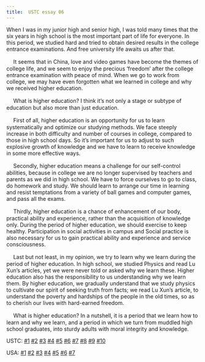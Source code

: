 ```yaml
---
title:  USTC essay 06
---
```


When I was in my junior high and senior high, I was told many times that the six years in high school is the most important part of life for everyone. In this period, we studied hard and tried to obtain desired results in the college entrance examinations. And free university life awaits us after that.

　  It seems that in China, love and video games have become the themes of college life, and we seem to enjoy the precious ‘freedom’ after the college entrance examination with peace of mind. When we go to work from college, we may have even forgotten what we learned in college and why we received higher education.

　  What is higher education? I think it’s not only a stage or subtype of education but also more than just education.

　  First of all, higher education is an opportunity for us to learn systematically and optimize our studying methods. We face steeply increase in both difficulty and number of courses in college, compared to those in high school days. So it’s important for us to adjust to such explosive growth of knowledge and we have to learn to receive knowledge in some more effective ways.

　  Secondly, higher education means a challenge for our self-control abilities, because in college we are no longer supervised by teachers and parents as we did in high school. We have to force ourselves to go to class, do homework and study. We should learn to arrange our time in learning and resist temptations from a variety of ball games and computer games, and pass all the exams.

　  Thirdly, higher education is a chance of enhancement of our body, practical ability and experience, rather than the acquisition of knowledge only. During the period of higher education, we should exercise to keep healthy. Participation in social activities in campus and Social practice is also necessary for us to gain practical ability and experience and service consciousness.

　  Last but not least, in my opinion, we try to learn why we learn during the period of higher education. In high school, we studied Physics and read Lu Xun’s articles, yet we were never told or asked why we learn these. Higher education also has the responsibility to us understanding why we learn them. By higher education, we gradually understand that we study physics to cultivate our spirit of seeking truth from facts; we read Lu Xun’s article, to understand the poverty and hardships of the people in the old times, so as to cherish our lives with hard-earned freedom.

　  What is higher education? In a nutshell, it is a period that we learn how to learn and why we learn, and a period in which we turn from muddled high school graduates, into sturdy adults with moral integrity and knowledge.

USTC: [\#1](/meeting/highereducation/ustc1) [\#2](/meeting/highereducation/ustc2) [\#3](/meeting/highereducation/ustc3) [\#4](/meeting/highereducation/ustc4) [\#5](/meeting/highereducation/ustc5) [\#6](/meeting/highereducation/ustc6)  [\#7](/meeting/highereducation/ustc7)  [\#8](/meeting/highereducation/ustc8) [\#9](/meeting/highereducation/ustc9) [\#10](/meeting/highereducation/ustc10)

USA: [\#1](/meeting/highereducation/usa1) [\#2](/meeting/highereducation/usa2) [\#3](/meeting/highereducation/usa3) [\#4](/meeting/highereducation/usa4) [\#5](/meeting/highereducation/usa5)  [\#6](/meeting/highereducation/usa6) [\#7](/meeting/highereducation/usa7)        
